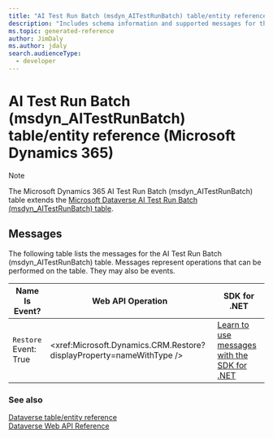 ```yaml
---
title: "AI Test Run Batch (msdyn_AITestRunBatch) table/entity reference (Microsoft Dynamics 365)"
description: "Includes schema information and supported messages for the AI Test Run Batch (msdyn_AITestRunBatch) table/entity with Microsoft Dynamics 365."
ms.topic: generated-reference
author: JimDaly
ms.author: jdaly
search.audienceType: 
  - developer
---
```


# AI Test Run Batch (msdyn_AITestRunBatch) table/entity reference (Microsoft Dynamics 365)



> [!NOTE]
> The Microsoft Dynamics 365 AI Test Run Batch (msdyn_AITestRunBatch) table extends the [Microsoft Dataverse AI Test Run Batch (msdyn_AITestRunBatch) table](/power-apps/developer/data-platform/reference/entities/msdyn_aitestrunbatch).


## Messages

The following table lists the messages for the AI Test Run Batch (msdyn_AITestRunBatch) table.
Messages represent operations that can be performed on the table. They may also be events.

| Name <br />Is Event? |Web API Operation |SDK for .NET |
| ---- | ----- |----- |
| `Restore`<br />Event: True |<xref:Microsoft.Dynamics.CRM.Restore?displayProperty=nameWithType /> |[Learn to use messages with the SDK for .NET](/power-apps/developer/data-platform/org-service/use-messages)|





### See also

[Dataverse table/entity reference](/power-apps/developer/data-platform/reference/about-entity-reference)  
[Dataverse Web API Reference](/power-apps/developer/data-platform/webapi/reference/about)   

